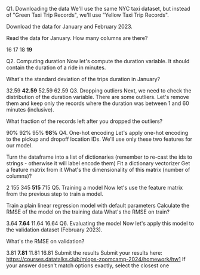 Q1. Downloading the data
We'll use the same NYC taxi dataset, but instead of "Green Taxi Trip Records", we'll use "Yellow Taxi Trip Records".

Download the data for January and February 2023.

Read the data for January. How many columns are there?

16
17
18
**19**


Q2. Computing duration
Now let's compute the duration variable. It should contain the duration of a ride in minutes.

What's the standard deviation of the trips duration in January?

32.59
**42.59**
52.59
62.59
Q3. Dropping outliers
Next, we need to check the distribution of the duration variable. There are some outliers. Let's remove them and keep only the records where the duration was between 1 and 60 minutes (inclusive).

What fraction of the records left after you dropped the outliers?

90%
92%
95%
**98%**
Q4. One-hot encoding
Let's apply one-hot encoding to the pickup and dropoff location IDs. We'll use only these two features for our model.

Turn the dataframe into a list of dictionaries (remember to re-cast the ids to strings - otherwise it will label encode them)
Fit a dictionary vectorizer
Get a feature matrix from it
What's the dimensionality of this matrix (number of columns)?

2
155
345
**515**
715
Q5. Training a model
Now let's use the feature matrix from the previous step to train a model.

Train a plain linear regression model with default parameters
Calculate the RMSE of the model on the training data
What's the RMSE on train?

3.64
**7.64**
11.64
16.64
Q6. Evaluating the model
Now let's apply this model to the validation dataset (February 2023).

What's the RMSE on validation?

3.81
**7.81**
11.81
16.81
Submit the results
Submit your results here: https://courses.datatalks.club/mlops-zoomcamp-2024/homework/hw1
If your answer doesn't match options exactly, select the closest one